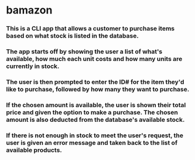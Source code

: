 # bamazon

### This is a CLI app that allows a customer to purchase items based on what stock is listed in the database.

### The app starts off by showing the user a list of what's available, how much each unit costs and how many units are currently in stock.

### The user is then prompted to enter the ID# for the item they'd like to purchase, followed by how many they want to purchase.

### If the chosen amount is available, the user is shown their total price and given the option to make a purchase. The chosen amount is also deducted from the database's available stock.

### If there is not enough in stock to meet the user's request, the user is given an error message and taken back to the list of available products.
